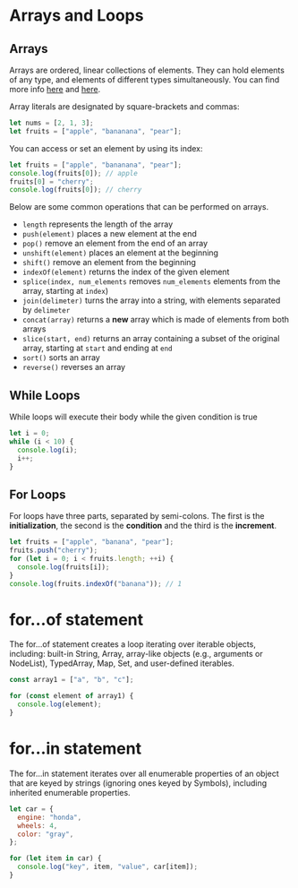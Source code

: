 # Arrays and Loops

## Arrays

Arrays are ordered, linear collections of elements. They can hold elements of any type, and elements of different types simultaneously. You can find more info [here](https://developer.mozilla.org/en-US/docs/Web/JavaScript/Reference/Global_Objects/Array) and [here](https://www.w3schools.com/jsref/jsref_obj_array.asp).

Array literals are designated by square-brackets and commas:

```javascript
let nums = [2, 1, 3];
let fruits = ["apple", "bananana", "pear"];
```

You can access or set an element by using its index:

```javascript
let fruits = ["apple", "bananana", "pear"];
console.log(fruits[0]); // apple
fruits[0] = "cherry";
console.log(fruits[0]); // cherry
```

Below are some common operations that can be performed on arrays.

- `length` represents the length of the array
- `push(element)` places a new element at the end
- `pop()` remove an element from the end of an array
- `unshift(element)` places an element at the beginning
- `shift()` remove an element from the beginning
- `indexOf(element)` returns the index of the given element
- `splice(index, num_elements` removes `num_elements` elements from the array, starting at `index`)
- `join(delimeter)` turns the array into a string, with elements separated by `delimeter`
- `concat(array)` returns a **new** array which is made of elements from both arrays
- `slice(start, end)` returns an array containing a subset of the original array, starting at `start` and ending at `end`
- `sort()` sorts an array
- `reverse()` reverses an array

## While Loops

While loops will execute their body while the given condition is true

```javascript
let i = 0;
while (i < 10) {
  console.log(i);
  i++;
}
```

## For Loops

For loops have three parts, separated by semi-colons. The first is the **initialization**, the second is the **condition** and the third is the **increment**.

```javascript
let fruits = ["apple", "banana", "pear"];
fruits.push("cherry");
for (let i = 0; i < fruits.length; ++i) {
  console.log(fruits[i]);
}
console.log(fruits.indexOf("banana")); // 1
```

# for...of statement

The for...of statement creates a loop iterating over iterable objects, including: built-in String, Array, array-like objects (e.g., arguments or NodeList), TypedArray, Map, Set, and user-defined iterables.

```javascript
const array1 = ["a", "b", "c"];

for (const element of array1) {
  console.log(element);
}
```

# for...in statement

The for...in statement iterates over all enumerable properties of an object that are keyed by strings (ignoring ones keyed by Symbols), including inherited enumerable properties.

```javascript
let car = {
  engine: "honda",
  wheels: 4,
  color: "gray",
};

for (let item in car) {
  console.log("key", item, "value", car[item]);
}
```
